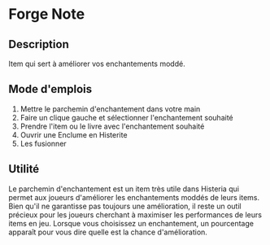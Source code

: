 # Forge Note

## Description
Item qui sert à améliorer vos enchantements moddé.

## Mode d'emplois
1. Mettre le parchemin d'enchantement dans votre main
2. Faire un clique gauche et sélectionner l'enchantement souhaité
3. Prendre l'item ou le livre avec l'enchantement souhaité
4. Ouvrir une Enclume en Histerite
5. Les fusionner

## Utilité
Le parchemin d'enchantement est un item très utile dans Histeria qui permet aux joueurs d'améliorer les enchantements moddés de leurs items. Bien qu'il ne garantisse pas toujours une amélioration, il reste un outil précieux pour les joueurs cherchant à maximiser les performances de leurs items en jeu. Lorsque vous choisissez un enchantement, un pourcentage apparaît pour vous dire quelle est la chance d'amélioration.


